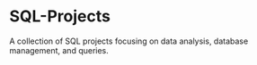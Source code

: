 # SQL-Projects
A collection of SQL projects focusing on data analysis, database management, and queries.
